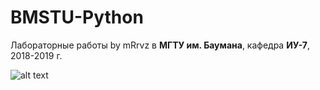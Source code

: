 # BMSTU-Python
Лабораторные работы by mRrvz  в __МГТУ им. Баумана__, кафедра __ИУ-7__, 2018-2019 г.

![alt text](https://sun9-6.userapi.com/c855120/v855120689/137f78/9EzoSn6B6DA.jpg)
